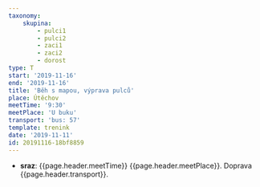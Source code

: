 ```yaml
---
taxonomy:
    skupina:
        - pulci1
        - pulci2
        - zaci1
        - zaci2
        - dorost
type: T
start: '2019-11-16'
end: '2019-11-16'
title: 'Běh s mapou, výprava pulců'
place: Útěchov
meetTime: '9:30'
meetPlace: 'U buku'
transport: 'bus: 57'
template: trenink
date: '2019-11-11'
id: 20191116-18bf8859
---
```

* **sraz**: {{page.header.meetTime}} {{page.header.meetPlace}}. Doprava {{page.header.transport}}.
